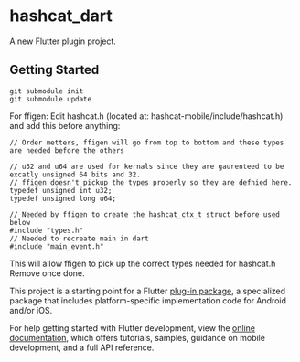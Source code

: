 # hashcat_dart

A new Flutter plugin project.

## Getting Started

```
git submodule init
git submodule update
```

For ffigen:
Edit hashcat.h (located at: hashcat-mobile/include/hashcat.h) and add this before anything:
```
// Order metters, ffigen will go from top to bottom and these types are needed before the others

// u32 and u64 are used for kernals since they are gaurenteed to be excatly unsigned 64 bits and 32.
// ffigen doesn't pickup the types properly so they are defnied here.
typedef unsigned int u32;
typedef unsigned long u64;

// Needed by ffigen to create the hashcat_ctx_t struct before used below
#include "types.h"
// Needed to recreate main in dart
#include "main_event.h"
```
This will allow ffigen to pick up the correct types needed for hashcat.h
Remove once done.

This project is a starting point for a Flutter
[plug-in package](https://flutter.dev/developing-packages/),
a specialized package that includes platform-specific implementation code for
Android and/or iOS.

For help getting started with Flutter development, view the
[online documentation](https://flutter.dev/docs), which offers tutorials,
samples, guidance on mobile development, and a full API reference.

